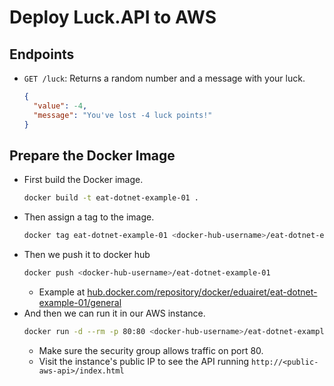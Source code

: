 # Deploy Luck.API to AWS

## Endpoints

- `GET /luck`: Returns a random number and a message with your luck.
  ```json
  {
    "value": -4,
    "message": "You've lost -4 luck points!"
  }
  ```

## Prepare the Docker Image

- First build the Docker image.
  ```bash
  docker build -t eat-dotnet-example-01 .
  ```
- Then assign a tag to the image.
  ```bash
  docker tag eat-dotnet-example-01 <docker-hub-username>/eat-dotnet-example-01
  ```
- Then we push it to docker hub
  ```bash
  docker push <docker-hub-username>/eat-dotnet-example-01
  ```
  - Example at [hub.docker.com/repository/docker/eduairet/eat-dotnet-example-01/general](https://hub.docker.com/repository/docker/eduairet/eat-dotnet-example-01/general)
- And then we can run it in our AWS instance.
  ```bash
  docker run -d --rm -p 80:80 <docker-hub-username>/eat-dotnet-example-01
  ```
  - Make sure the security group allows traffic on port 80.
  - Visit the instance's public IP to see the API running `http://<public-aws-api>/index.html`
